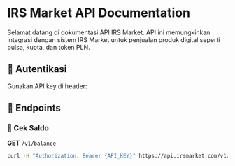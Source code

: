 # IRS Market API Documentation

Selamat datang di dokumentasi API IRS Market. API ini memungkinkan integrasi dengan sistem IRS Market untuk penjualan produk digital seperti pulsa, kuota, dan token PLN.

## 🔐 Autentikasi

Gunakan API key di header:


## 📲 Endpoints

### 🔎 Cek Saldo

**GET** `/v1/balance`

```bash
curl -H "Authorization: Bearer {API_KEY}" https://api.irsmarket.com/v1/balance
```